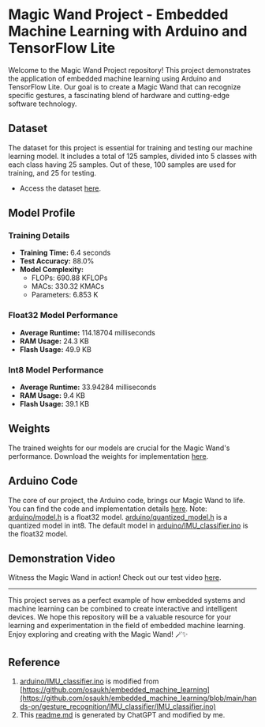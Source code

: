 # Magic Wand Project - Embedded Machine Learning with Arduino and TensorFlow Lite

Welcome to the Magic Wand Project repository! This project demonstrates the application of embedded machine learning using Arduino and TensorFlow Lite. Our goal is to create a Magic Wand that can recognize specific gestures, a fascinating blend of hardware and cutting-edge software technology.

## Dataset
The dataset for this project is essential for training and testing our machine learning model. It includes a total of 125 samples, divided into 5 classes with each class having 25 samples. Out of these, 100 samples are used for training, and 25 for testing.
- Access the dataset [here](./data).

## Model Profile

### Training Details
- **Training Time:** 6.4 seconds
- **Test Accuracy:** 88.0%
- **Model Complexity:**
  - FLOPs: 690.88 KFLOPs
  - MACs: 330.32 KMACs
  - Parameters: 6.853 K

### Float32 Model Performance
- **Average Runtime:** 114.18704 milliseconds
- **RAM Usage:** 24.3 KB
- **Flash Usage:** 49.9 KB

### Int8 Model Performance
- **Average Runtime:** 33.94284 milliseconds
- **RAM Usage:** 9.4 KB
- **Flash Usage:** 39.1 KB

## Weights
The trained weights for our models are crucial for the Magic Wand's performance. Download the weights for implementation [here](./weights).

## Arduino Code
The core of our project, the Arduino code, brings our Magic Wand to life. You can find the code and implementation details [here](./arduino).
Note: [arduino/model.h](arduino/model.h) is a float32 model. [arduino/quantized_model.h](arduino/quantized_model.h) is a quantized model in int8. The default model in [arduino/IMU_classifier.ino](arduino/IMU_classifier.ino) is the float32 model.

## Demonstration Video
Witness the Magic Wand in action! Check out our test video [here](https://1drv.ms/v/s!AqenOA57360giKli8E5F6MsIUq8OUg?e=a6dGig).

---

This project serves as a perfect example of how embedded systems and machine learning can be combined to create interactive and intelligent devices. We hope this repository will be a valuable resource for your learning and experimentation in the field of embedded machine learning. Enjoy exploring and creating with the Magic Wand! 🪄✨


## Reference

1. [arduino/IMU_classifier.ino](arduino/IMU_classifier.ino) is modified from [https://github.com/osaukh/embedded_machine_learning](https://github.com/osaukh/embedded_machine_learning/blob/main/hands-on/gesture_recognition/IMU_classifier/IMU_classifier.ino)
2. This [readme.md](readme.md) is generated by ChatGPT and modified by me.
